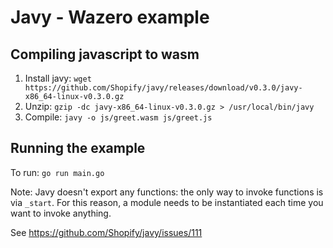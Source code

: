 # Javy - Wazero example
## Compiling javascript to wasm
1. Install javy: `wget https://github.com/Shopify/javy/releases/download/v0.3.0/javy-x86_64-linux-v0.3.0.gz`
2. Unzip: `gzip -dc javy-x86_64-linux-v0.3.0.gz > /usr/local/bin/javy`
3. Compile: `javy -o js/greet.wasm js/greet.js`

## Running the example
To run: `go run main.go`

Note: Javy doesn't export any functions: the only way to invoke functions is via `_start`.
For this reason, a module needs to be instantiated each time you want to invoke anything.

See https://github.com/Shopify/javy/issues/111
